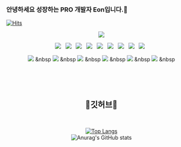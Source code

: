 ### 안녕하세요 성장하는 PRO 개발자 Eon입니다.👋
[![Hits](https://hits.seeyoufarm.com/api/count/incr/badge.svg?url=https%3A%2F%2Fgithub.com%2FSeongEon-Kim)](https://hits.seeyoufarm.com)

<div align="center">
  <img src="https://capsule-render.vercel.app/api?type=waving&color=auto&height=200&section=header&text=Eon's%20Github&fontSize=90" />

  <p align="center"> 
  <img src="https://img.shields.io/badge/git-F05032?style=for-the-badge&logo=git&logoColor=white"></a> &nbsp 
  <img src="https://img.shields.io/badge/PyTorch-EE4C2C?style=for-the-badge&logo=PyTorch&logoColor=white"></a> &nbsp 
  <img src="https://img.shields.io/badge/GitHub-181717?style=for-the-badge&logo=github&logoColor=white"></a> &nbsp
  <img src="https://img.shields.io/badge/PyTorch-EE4C2C?style=for-the-badge&logo=pytorch&logoColor=white"></a> &nbsp
  <img src="https://img.shields.io/badge/Python-3776AB?style=for-the-badge&logo=python&logoColor=white"></a> &nbsp
  <img src="https://img.shields.io/badge/Node.js-339933?style=for-the-badge&logo=node.js&logoColor=white"></a> &nbsp
  <img src="https://img.shields.io/badge/HTML5-E34F26?style=for-the-badge&logo=html5&logoColor=white"></a> &nbsp
  <img src="https://img.shields.io/badge/CSS3-1572B6?style=for-the-badge&logo=css3&logoColor=white"></a> &nbsp
  <img src="https://img.shields.io/badge/JavaScript-F7DF1E?style=for-the-badge&logo=javascript&logoColor=black"></a> &nbsp

  <img src="https://img.shields.io/badge/github-181717?style=for-the-badge&logo=github&logoColor=white"></a> &nbsp 
  <img src="https://img.shields.io/badge/C-A8B9CC?style=for-the-badge&logo=c&logoColor=white"/></a> &nbsp 
  <img src="https://img.shields.io/badge/C++-00599C?style=for-the-badge&logo=c%2B%2B&logoColor=white"/></a> &nbsp 
  <img src="https://img.shields.io/badge/Kotlin-7F52FF?style=for-the-badge&logo=Kotlin&logoColor=white"/></a> &nbsp
  <img src="https://img.shields.io/badge/Android-3DDC84?style=for-the-badge&logo=Android&logoColor=white"/></a> &nbsp
  <img src="https://img.shields.io/badge/Android Studio-3DDC84?style=for-the-badge&logo=Android Studio&logoColor=white"/></a> &nbsp

  <br>
  <br/>
  <br/>
  
  
  ## 🐰깃허브🐰
  
  <br/> 
  
  [![Top Langs](https://github-readme-stats.vercel.app/api/top-langs/?username=bakhwee-bug&layout=compact)](https://github.com/SeongEon-Kim/github-readme-stats)
  <br/> 
  ![Anurag's GitHub stats](https://github-readme-stats.vercel.app/api?username=SeongEon-Kim&show_icons=true&theme=radical)
  
  
  
  
<!--START_SECTION:waka-->
  
<!--END_SECTION:waka-->

</div>
